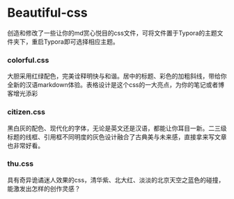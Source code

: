 # Beautiful-css
创造和修改了一些让你的md赏心悦目的css文件，可将文件置于Typora的主题文件夹下，重启Typora即可选择相应主题。
### colorful.css
大胆采用红绿配色，完美诠释明快与和谐。居中的标题、彩色的加粗斜线，带给你全新的汉语markdown体验。表格设计是这个css的一大亮点，为你的笔记或者博客增光添彩
### citizen.css
黑白灰的配色、现代化的字体，无论是英文还是汉语，都能让你耳目一新。二三级标题的线框、引用框不同明度的灰色设计融合了古典美与未来感，直接拿来写文章也非常好看。
### thu.css
具有奇异诡谲迷人效果的css，清华紫、北大红、淡淡的北京天空之蓝色的碰撞，能激发出怎样的创作灵感？
